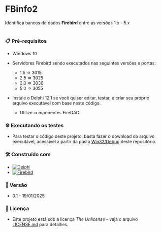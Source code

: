 # FBinfo2 

Identifica bancos de dados **Firebird** entre as versões 1.x - 5.x
<br/>
<br/>
### 📋 Pré-requisitos

*  Windows 10
*  Servidores Firebird sendo executados nas seguintes versões e portas:
   * 1.5 => 3015
   * 2.5 => 3025
   * 3.0 => 3030
   * 5.0 => 3055
     
* Instale o Delphi 12.1 se você quiser editar, testar, e criar seu próprio arquivo executável com base neste código.
  * Utilize componentes FireDAC.


### ⚙️ Executando os testes

* Para testar o código deste projeto, basta fazer o download do arquivo executável, acessível a partir da pasta [Win32/Debug](https://github.com/laertemjr/FBinfo2_pt-BR/tree/main/Win32/Debug) deste repositório.


### 🛠️ Construído com

* [![Delphi](https://img.shields.io/badge/-Delphi-E62431?logo=delphi&logoColor=white&style=plastic)](https://www.embarcadero.com/br/products/delphi)
* [![Firebird](https://img.shields.io/badge/-Firebird-F25225?style=flat)](https://www.firebirdsql.org/)


### 📌 Versão

* 0.1 - 19/01/2025 


### 📄 Licença

* Este projeto está sob a licença *The Unlicense* - veja o arquivo [LICENSE.md](https://github.com/laertemjr/FBinfo2_pt-BR/blob/main/LICENSE.md) para detalhes.
